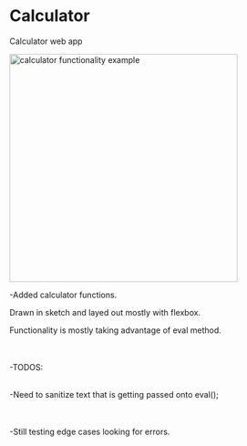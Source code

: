 # Calculator
Calculator web app


<img src="https://i.gyazo.com/d158531e4fca7ffe8e1457f0b809d693.gif" alt="calculator functionality example" width="400"/>

-Added calculator functions.


Drawn in sketch and layed out mostly with flexbox. 

Functionality is mostly taking advantage of eval method. 




<br/>
<br/>
-TODOS:

<br/>
<br/>

-Need to sanitize text that is getting passed onto eval();


<br/>
<br/>
-Still testing edge cases looking for errors. 
